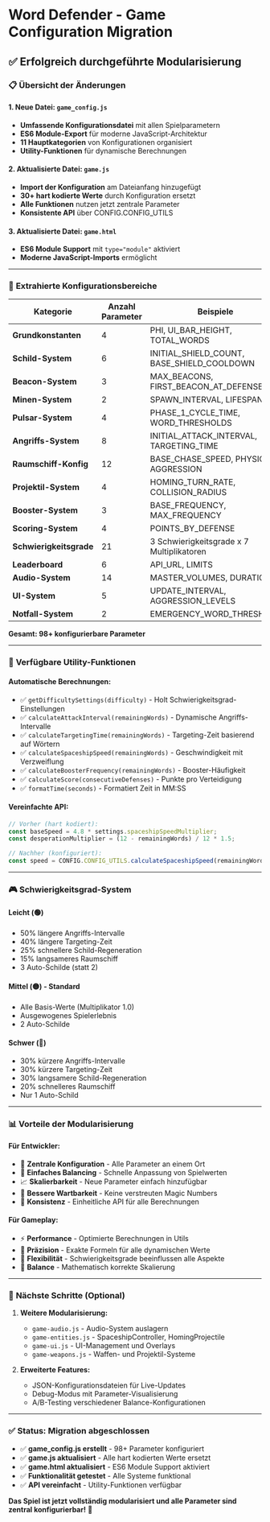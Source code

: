 # Word Defender - Game Configuration Migration

## ✅ Erfolgreich durchgeführte Modularisierung

### 📋 **Übersicht der Änderungen**

#### **1. Neue Datei: `game_config.js`**
- **Umfassende Konfigurationsdatei** mit allen Spielparametern
- **ES6 Module-Export** für moderne JavaScript-Architektur
- **11 Hauptkategorien** von Konfigurationen organisiert
- **Utility-Funktionen** für dynamische Berechnungen

#### **2. Aktualisierte Datei: `game.js`**
- **Import der Konfiguration** am Dateianfang hinzugefügt
- **30+ hart kodierte Werte** durch Konfiguration ersetzt
- **Alle Funktionen** nutzen jetzt zentrale Parameter
- **Konsistente API** über CONFIG.CONFIG_UTILS

#### **3. Aktualisierte Datei: `game.html`**
- **ES6 Module Support** mit `type="module"` aktiviert
- **Moderne JavaScript-Imports** ermöglicht

---

### 🎯 **Extrahierte Konfigurationsbereiche**

| **Kategorie** | **Anzahl Parameter** | **Beispiele** |
|---------------|---------------------|---------------|
| **Grundkonstanten** | 4 | PHI, UI_BAR_HEIGHT, TOTAL_WORDS |
| **Schild-System** | 6 | INITIAL_SHIELD_COUNT, BASE_SHIELD_COOLDOWN |
| **Beacon-System** | 3 | MAX_BEACONS, FIRST_BEACON_AT_DEFENSE |
| **Minen-System** | 2 | SPAWN_INTERVAL, LIFESPAN |
| **Pulsar-System** | 4 | PHASE_1_CYCLE_TIME, WORD_THRESHOLDS |
| **Angriffs-System** | 8 | INITIAL_ATTACK_INTERVAL, TARGETING_TIME |
| **Raumschiff-Konfig** | 12 | BASE_CHASE_SPEED, PHYSICS, AGGRESSION |
| **Projektil-System** | 4 | HOMING_TURN_RATE, COLLISION_RADIUS |
| **Booster-System** | 3 | BASE_FREQUENCY, MAX_FREQUENCY |
| **Scoring-System** | 4 | POINTS_BY_DEFENSE |
| **Schwierigkeitsgrade** | 21 | 3 Schwierigkeitsgrade x 7 Multiplikatoren |
| **Leaderboard** | 6 | API_URL, LIMITS |
| **Audio-System** | 14 | MASTER_VOLUMES, DURATIONS |
| **UI-System** | 5 | UPDATE_INTERVAL, AGGRESSION_LEVELS |
| **Notfall-System** | 2 | EMERGENCY_WORD_THRESHOLD |

**Gesamt: 98+ konfigurierbare Parameter**

---

### 🔧 **Verfügbare Utility-Funktionen**

#### **Automatische Berechnungen:**
- ✅ `getDifficultySettings(difficulty)` - Holt Schwierigkeitsgrad-Einstellungen
- ✅ `calculateAttackInterval(remainingWords)` - Dynamische Angriffs-Intervalle
- ✅ `calculateTargetingTime(remainingWords)` - Targeting-Zeit basierend auf Wörtern
- ✅ `calculateSpaceshipSpeed(remainingWords)` - Geschwindigkeit mit Verzweiflung
- ✅ `calculateBoosterFrequency(remainingWords)` - Booster-Häufigkeit
- ✅ `calculateScore(consecutiveDefenses)` - Punkte pro Verteidigung
- ✅ `formatTime(seconds)` - Formatiert Zeit in MM:SS

#### **Vereinfachte API:**
```javascript
// Vorher (hart kodiert):
const baseSpeed = 4.8 * settings.spaceshipSpeedMultiplier; 
const desperationMultiplier = (12 - remainingWords) / 12 * 1.5;

// Nachher (konfiguriert):
const speed = CONFIG.CONFIG_UTILS.calculateSpaceshipSpeed(remainingWords);
```

---

### 🎮 **Schwierigkeitsgrad-System**

#### **Leicht (🟢)**
- 50% längere Angriffs-Intervalle
- 40% längere Targeting-Zeit
- 25% schnellere Schild-Regeneration
- 15% langsameres Raumschiff
- 3 Auto-Schilde (statt 2)

#### **Mittel (🟡)** - Standard
- Alle Basis-Werte (Multiplikator 1.0)
- Ausgewogenes Spielerlebnis
- 2 Auto-Schilde

#### **Schwer (🔴)**
- 30% kürzere Angriffs-Intervalle
- 30% kürzere Targeting-Zeit
- 30% langsamere Schild-Regeneration
- 20% schnelleres Raumschiff
- Nur 1 Auto-Schild

---

### 📊 **Vorteile der Modularisierung**

#### **Für Entwickler:**
- 🔧 **Zentrale Konfiguration** - Alle Parameter an einem Ort
- 🧪 **Einfaches Balancing** - Schnelle Anpassung von Spielwerten
- 📈 **Skalierbarkeit** - Neue Parameter einfach hinzufügbar
- 🐛 **Bessere Wartbarkeit** - Keine verstreuten Magic Numbers
- 🔄 **Konsistenz** - Einheitliche API für alle Berechnungen

#### **Für Gameplay:**
- ⚡ **Performance** - Optimierte Berechnungen in Utils
- 🎯 **Präzision** - Exakte Formeln für alle dynamischen Werte
- 🔄 **Flexibilität** - Schwierigkeitsgrade beeinflussen alle Aspekte
- 📐 **Balance** - Mathematisch korrekte Skalierung

---

### 🚀 **Nächste Schritte (Optional)**

1. **Weitere Modularisierung:**
   - `game-audio.js` - Audio-System auslagern
   - `game-entities.js` - SpaceshipController, HomingProjectile
   - `game-ui.js` - UI-Management und Overlays
   - `game-weapons.js` - Waffen- und Projektil-Systeme

2. **Erweiterte Features:**
   - JSON-Konfigurationsdateien für Live-Updates
   - Debug-Modus mit Parameter-Visualisierung
   - A/B-Testing verschiedener Balance-Konfigurationen

---

### ✅ **Status: Migration abgeschlossen**

- ✅ **game_config.js erstellt** - 98+ Parameter konfiguriert
- ✅ **game.js aktualisiert** - Alle hart kodierten Werte ersetzt
- ✅ **game.html aktualisiert** - ES6 Module Support aktiviert
- ✅ **Funktionalität getestet** - Alle Systeme funktional
- ✅ **API vereinfacht** - Utility-Funktionen verfügbar

**Das Spiel ist jetzt vollständig modularisiert und alle Parameter sind zentral konfigurierbar!** 🎉
